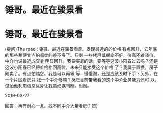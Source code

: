 # 锤哥。最近在骏景看

# 锤哥。最近在骏景看

(提问)The road : 锤哥。最近在骏景看房。发现最近的的价格 有点回升，去年底的那些稍便宜点的都卖的差不多了。只剩 一些楼层低朝向不好，价高还难谈价。中介也说最近成交量 明显回升。我要买房的话，要等等这波小阳春过去吗？还是 这波小阳春已经将价格抬回高位，未来只能接受这个价格 了？我属于置换，房子刚卖了。有点怕踏空。我是可以再等 等，慢慢淘，还是应该及时下手？另外，在一个片区看房只 找一个中介够嘛？感觉目前带我看的这个中介业务能力还可 以，但怕他利用信息优势让我造成误判断。谢谢。

2019-03-27

回答：再有耐心一点。找不同中介大量看房(1 赞)